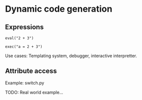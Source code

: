 # Dynamic code generation

## Expressions

    eval("2 + 3")

    exec("a = 2 + 3")

Use cases: Templating system, debugger, interactive interpretter.

## Attribute access

Example: switch.py

TODO: Real world example...
